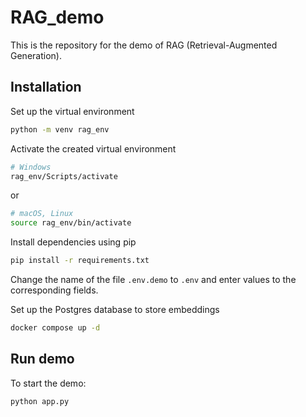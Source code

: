# RAG_demo
This is the repository for the demo of RAG (Retrieval-Augmented Generation).
## Installation
Set up the virtual environment
```bash
python -m venv rag_env
```
Activate the created virtual environment
```bash
# Windows
rag_env/Scripts/activate
```
or
```bash
# macOS, Linux
source rag_env/bin/activate
```
Install dependencies using pip
```bash
pip install -r requirements.txt
```
Change the name of the file ```.env.demo``` to ```.env``` and enter values to the corresponding fields.

Set up the Postgres database to store embeddings
```bash
docker compose up -d
```
## Run demo
To start the demo:
```bash
python app.py
```